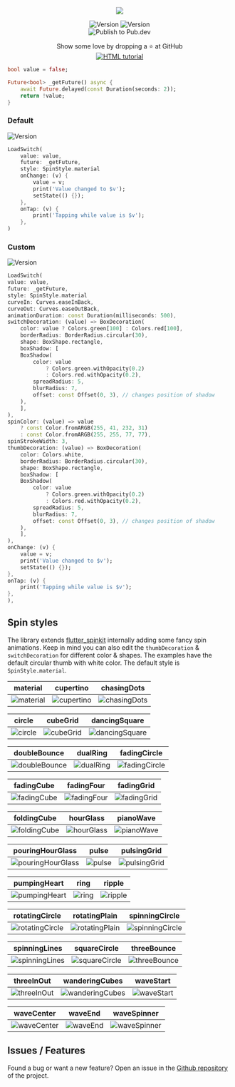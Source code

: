 <p align="center">
<img src='https://i.imgur.com/i3rb7YT.gif'>
</p>
<p align="center">
 <img src="https://img.shields.io/pub/v/load_switch?color=637d0d&style=for-the-badge&logo=flutter" alt="Version" /> <img src="https://img.shields.io/github/languages/code-size/esentis/load_switch?color=637d0d&style=for-the-badge&label=size" alt="Version" /></br><img src="https://github.com/esentis/load_switch/actions/workflows/publish.yml/badge.svg" alt="Publish to Pub.dev" />
</br>
</p>

<p align="center">
Show some love by dropping a ⭐ at GitHub </br>
<a href="https://github.com/esentis/load_switch/stargazers"><img src="https://img.shields.io/github/stars/esentis/load_switch?style=for-the-badge&logo=github&color=637d0d" alt="HTML tutorial"></a>

```dart
bool value = false;

Future<bool> _getFuture() async {
    await Future.delayed(const Duration(seconds: 2));
    return !value;
}
```

### Default

<img src="https://i.imgur.com/pD84Oea.gif" alt="Version" />

```dart
LoadSwitch(
    value: value,
    future: _getFuture,
    style: SpinStyle.material
    onChange: (v) {
        value = v;
        print('Value changed to $v');
        setState(() {});
    },
    onTap: (v) {
        print('Tapping while value is $v');
    },
)
```

### Custom

<img src="https://i.imgur.com/sSecDrP.gif" alt="Version" />

```dart
LoadSwitch(
value: value,
future: _getFuture,
style: SpinStyle.material
curveIn: Curves.easeInBack,
curveOut: Curves.easeOutBack,
animationDuration: const Duration(milliseconds: 500),
switchDecoration: (value) => BoxDecoration(
    color: value ? Colors.green[100] : Colors.red[100],
    borderRadius: BorderRadius.circular(30),
    shape: BoxShape.rectangle,
    boxShadow: [
    BoxShadow(
        color: value
            ? Colors.green.withOpacity(0.2)
            : Colors.red.withOpacity(0.2),
        spreadRadius: 5,
        blurRadius: 7,
        offset: const Offset(0, 3), // changes position of shadow
    ),
    ],
),
spinColor: (value) => value
    ? const Color.fromARGB(255, 41, 232, 31)
    : const Color.fromARGB(255, 255, 77, 77),
spinStrokeWidth: 3,
thumbDecoration: (value) => BoxDecoration(
    color: Colors.white,
    borderRadius: BorderRadius.circular(30),
    shape: BoxShape.rectangle,
    boxShadow: [
    BoxShadow(
        color: value
            ? Colors.green.withOpacity(0.2)
            : Colors.red.withOpacity(0.2),
        spreadRadius: 5,
        blurRadius: 7,
        offset: const Offset(0, 3), // changes position of shadow
    ),
    ],
),
onChange: (v) {
    value = v;
    print('Value changed to $v');
    setState(() {});
},
onTap: (v) {
    print('Tapping while value is $v');
},
),
```

## Spin styles

The library extends [flutter_spinkit](https://pub.dev/packages/flutter_spinkit) internally adding some fancy spin animations. Keep in mind you can also edit the `thumbDecoration` & `switchDecoration` for different color & shapes. The examples have the default circular thumb with white color. The default style is `SpinStyle.material`.

| material                                                | cupertino                                                 | chasingDots                                                   |
| ------------------------------------------------------- | --------------------------------------------------------- | ------------------------------------------------------------- |
| ![material](https://i.imgur.com/i80tb2n.gif "material") | ![cupertino](https://i.imgur.com/ciOjjIx.gif "cupertino") | ![chasingDots](https://i.imgur.com/VnVZ7yW.gif "chasingDots") |

| circle                                              | cubeGrid                                                | dancingSquare                                                     |
| --------------------------------------------------- | ------------------------------------------------------- | ----------------------------------------------------------------- |
| ![circle](https://i.imgur.com/ePBR9xB.gif "circle") | ![cubeGrid](https://i.imgur.com/HhoyjuA.gif "cubeGrid") | ![dancingSquare](https://i.imgur.com/huQGF7f.gif "dancingSquare") |

| doubleBounce                                                    | dualRing                                                | fadingCircle                                                    |
| --------------------------------------------------------------- | ------------------------------------------------------- | --------------------------------------------------------------- |
| ![doubleBounce](https://i.imgur.com/XoNKCUb.gif "doubleBounce") | ![dualRing](https://i.imgur.com/YODTtaw.gif "dualRing") | ![fadingCircle](https://i.imgur.com/xMFMI6F.gif "fadingCircle") |

| fadingCube                                                  | fadingFour                                                  | fadingGrid                                                  |
| ----------------------------------------------------------- | ----------------------------------------------------------- | ----------------------------------------------------------- |
| ![fadingCube](https://i.imgur.com/s6jqcBy.gif "fadingCube") | ![fadingFour](https://i.imgur.com/1gL9G70.gif "fadingFour") | ![fadingGrid](https://i.imgur.com/HLHTVRw.gif "fadingGrid") |

| foldingCube                                                   | hourGlass                                                 | pianoWave                                                 |
| ------------------------------------------------------------- | --------------------------------------------------------- | --------------------------------------------------------- |
| ![foldingCube](https://i.imgur.com/OfOx9Ta.gif "foldingCube") | ![hourGlass](https://i.imgur.com/XuOZMuo.gif "hourGlass") | ![pianoWave](https://i.imgur.com/4omcY6m.gif "pianoWave") |

| pouringHourGlass                                                        | pulse                                             | pulsingGrid                                                   |
| ----------------------------------------------------------------------- | ------------------------------------------------- | ------------------------------------------------------------- |
| ![pouringHourGlass](https://i.imgur.com/qaDYkEk.gif "pouringHourGlass") | ![pulse](https://i.imgur.com/XviSAH5.gif "pulse") | ![pulsingGrid](https://i.imgur.com/XkvLuSm.gif "pulsingGrid") |

| pumpingHeart                                                    | ring                                            | ripple                                              |
| --------------------------------------------------------------- | ----------------------------------------------- | --------------------------------------------------- |
| ![pumpingHeart](https://i.imgur.com/J6jG4pT.gif "pumpingHeart") | ![ring](https://i.imgur.com/nDKRcu9.gif "ring") | ![ripple](https://i.imgur.com/Cdz31l9.gif "ripple") |

| rotatingCircle                                                      | rotatingPlain                                                     | spinningCircle                                                      |
| ------------------------------------------------------------------- | ----------------------------------------------------------------- | ------------------------------------------------------------------- |
| ![rotatingCircle](https://i.imgur.com/HFmZVvd.gif "rotatingCircle") | ![rotatingPlain](https://i.imgur.com/ZRw7ZAk.gif "rotatingPlain") | ![spinningCircle](https://i.imgur.com/7EvBfP4.gif "spinningCircle") |

| spinningLines                                                     | squareCircle                                                    | threeBounce                                                   |
| ----------------------------------------------------------------- | --------------------------------------------------------------- | ------------------------------------------------------------- |
| ![spinningLines](https://i.imgur.com/bZdiHNM.gif "spinningLines") | ![squareCircle](https://i.imgur.com/OBJsoEO.gif "squareCircle") | ![threeBounce](https://i.imgur.com/suMlo79.gif "threeBounce") |

| threeInOut                                                  | wanderingCubes                                                      | waveStart                                                 |
| ----------------------------------------------------------- | ------------------------------------------------------------------- | --------------------------------------------------------- |
| ![threeInOut](https://i.imgur.com/Vz4QCWh.gif "threeInOut") | ![wanderingCubes](https://i.imgur.com/S7W2jHT.gif "wanderingCubes") | ![waveStart](https://i.imgur.com/Tnlsbdo.gif "waveStart") |

| waveCenter                                                  | waveEnd                                               | waveSpinner                                                   |
| ----------------------------------------------------------- | ----------------------------------------------------- | ------------------------------------------------------------- |
| ![waveCenter](https://i.imgur.com/MX7SHbN.gif "waveCenter") | ![waveEnd](https://i.imgur.com/BMLUprM.gif "waveEnd") | ![waveSpinner](https://i.imgur.com/9geWUc6.gif "waveSpinner") |

## Issues / Features

Found a bug or want a new feature? Open an issue in the [Github repository](https://github.com/esentis/load_switch/issues/new/choose) of the project.
